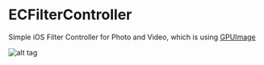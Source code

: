 # ECFilterController

Simple iOS Filter Controller for Photo and Video, which is using [GPUImage](https://github.com/BradLarson/GPUImage)

![alt tag](https://github.com/evgenii22/ECFilterController/blob/master/ezgif.com-resize.gif)

